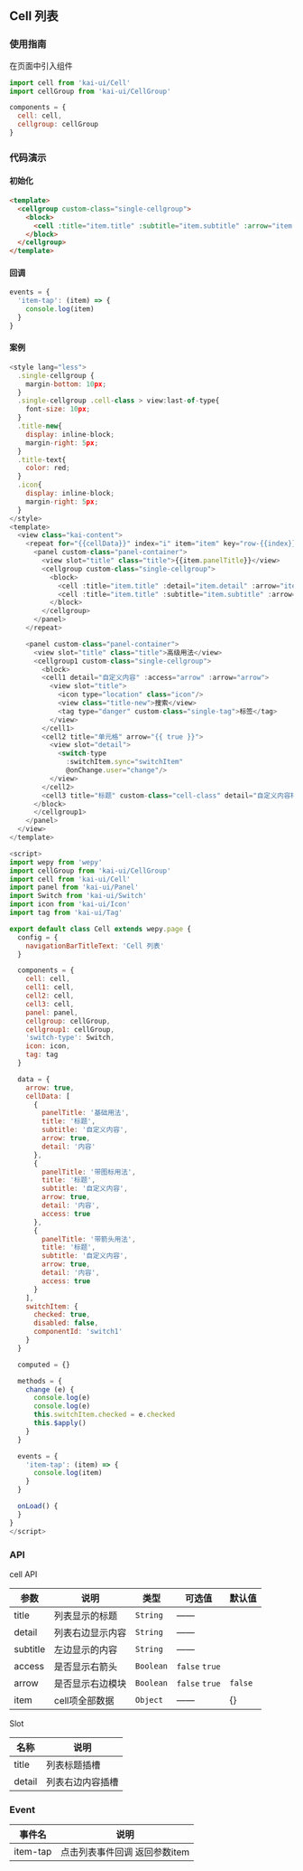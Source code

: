 ## Cell 列表

### 使用指南
在页面中引入组件
```javascript
import cell from 'kai-ui/Cell'
import cellGroup from 'kai-ui/CellGroup'

components = {
  cell: cell,
  cellgroup: cellGroup
}
```

### 代码演示

#### 初始化

```html
<template>
  <cellgroup custom-class="single-cellgroup">
    <block>
      <cell :title="item.title" :subtitle="item.subtitle" :arrow="item.arrow" :access="item.access"></cell>
    </block>
  </cellgroup>
</template>
```

#### 回调
```javascript
events = {
  'item-tap': (item) => {
    console.log(item)
  }
}
```

#### 案例
```javascript
<style lang="less">
  .single-cellgroup {
    margin-bottom: 10px;
  }
  .single-cellgroup .cell-class > view:last-of-type{
    font-size: 10px;
  }
  .title-new{
    display: inline-block;
    margin-right: 5px;
  }
  .title-text{
    color: red;
  }
  .icon{
    display: inline-block;
    margin-right: 5px;
  }
</style>
<template>
  <view class="kai-content">
    <repeat for="{{cellData}}" index="i" item="item" key="row-{{index}}">
      <panel custom-class="panel-container">
        <view slot="title" class="title">{{item.panelTitle}}</view>
        <cellgroup custom-class="single-cellgroup">
          <block>
            <cell :title="item.title" :detail="item.detail" :arrow="item.arrow" :access="item.access" :item="item"></cell>
            <cell :title="item.title" :subtitle="item.subtitle" :arrow="item.arrow" :access="item.access"></cell>
          </block>
        </cellgroup>
      </panel>
    </repeat>

    <panel custom-class="panel-container">
      <view slot="title" class="title">高级用法</view>
      <cellgroup1 custom-class="single-cellgroup">
        <block>
        <cell1 detail="自定义内容" :access="arrow" :arrow="arrow">
          <view slot="title">
            <icon type="location" class="icon"/>
            <view class="title-new">搜索</view>
            <tag type="danger" custom-class="single-tag">标签</tag>
          </view>
        </cell1>
        <cell2 title="单元格" arrow="{{ true }}">
          <view slot="detail">
            <switch-type
              :switchItem.sync="switchItem"
              @onChange.user="change"/>
          </view>
        </cell2>
        <cell3 title="标题" custom-class="cell-class" detail="自定义内容样式" :arrow="arrow" :access="arrow"></cell3>
      </block>
      </cellgroup1>
    </panel>
  </view>
</template>

<script>
import wepy from 'wepy'
import cellGroup from 'kai-ui/CellGroup'
import cell from 'kai-ui/Cell'
import panel from 'kai-ui/Panel'
import Switch from 'kai-ui/Switch'
import icon from 'kai-ui/Icon'
import tag from 'kai-ui/Tag'

export default class Cell extends wepy.page {
  config = {
    navigationBarTitleText: 'Cell 列表'
  }

  components = {
    cell: cell,
    cell1: cell,
    cell2: cell,
    cell3: cell,
    panel: panel,
    cellgroup: cellGroup,
    cellgroup1: cellGroup,
    'switch-type': Switch,
    icon: icon,
    tag: tag
  }

  data = {
    arrow: true,
    cellData: [
      {
        panelTitle: '基础用法',
        title: '标题',
        subtitle: '自定义内容',
        arrow: true,
        detail: '内容'
      },
      {
        panelTitle: '带图标用法',
        title: '标题',
        subtitle: '自定义内容',
        arrow: true,
        detail: '内容',
        access: true
      },
      {
        panelTitle: '带箭头用法',
        title: '标题',
        subtitle: '自定义内容',
        arrow: true,
        detail: '内容',
        access: true
      }
    ],
    switchItem: {
      checked: true,
      disabled: false,
      componentId: 'switch1'
    }
  }

  computed = {}

  methods = {
    change (e) {
      console.log(e)
      console.log(e)
      this.switchItem.checked = e.checked
      this.$apply()
    }
  }

  events = {
    'item-tap': (item) => {
      console.log(item)
    }
  }

  onLoad() {
  }
}
</script>
```

### API

cell API

| 参数 | 说明 | 类型 | 可选值 | 默认值 |
|-----------|-----------|-----------|-----------|-------------|
| title | 列表显示的标题 | `String` | —— | ` ` |
| detail | 列表右边显示内容 | `String` | —— | ` ` |
| subtitle | 左边显示的内容 | `String` | —— | ` ` |
| access | 是否显示右箭头 | `Boolean` | `false` `true` | ` ` |
| arrow | 是否显示右边模块 | `Boolean` | `false` `true` | `false` |
| item | cell项全部数据 | `Object` | —— | {} |

Slot

| 名称 | 说明 |
|-----------|-----------|
| title | 列表标题插槽 |
| detail | 列表右边内容插槽 |

### Event

| 事件名 | 说明 |
|-----------|-----------|
| item-tap| 点击列表事件回调 返回参数item |